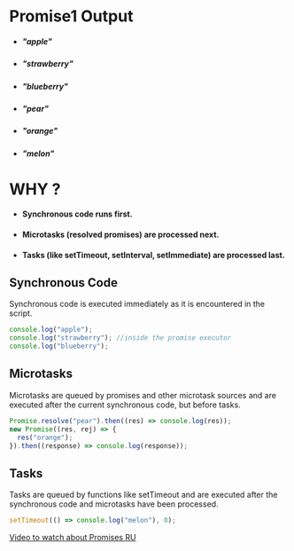 # Promise1 Output

- ##### "apple"
- ##### "strawberry"
- ##### "blueberry"
- ##### "pear"
- ##### "orange"
- ##### "melon"

# WHY ?

- #### Synchronous code runs first.
- #### Microtasks (resolved promises) are processed next.
- #### Tasks (like setTimeout, setInterval, setImmediate) are processed last.

## Synchronous Code

Synchronous code is executed immediately as it is encountered in the script.

```js
console.log("apple");
console.log("strawberry"); //inside the promise executor
console.log("blueberry");
```

## Microtasks

Microtasks are queued by promises and other microtask sources and are executed after the current synchronous code, but before tasks.

```js
Promise.resolve("pear").then((res) => console.log(res));
new Promise((res, rej) => {
  res("orange");
}).then((response) => console.log(response));
```

## Tasks

Tasks are queued by functions like setTimeout and are executed after the synchronous code and microtasks have been processed.

```js
setTimeout(() => console.log("melon"), 0);
```

[Video to watch about Promises RU](https://www.youtube.com/watch?v=mlXk4ALUsec&t=1s)
